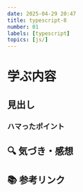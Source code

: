 ```yaml
---
date: 2025-04-29 20:47
title: typescript-8
number: 01
labels: [typescript]
topics: [js/]
---
```


# 学ぶ内容

## 見出し

### ハマったポイント

## 🔍 気づき・感想

## 📚 参考リンク